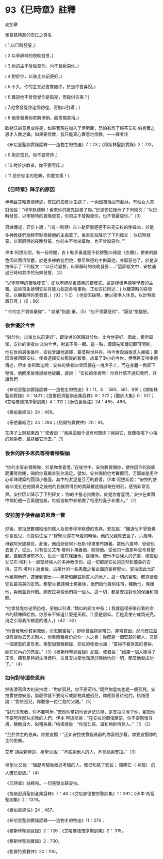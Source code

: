 # 93《巳時章》註釋

麥加章

奉普慈特慈的安拉之尊名

( 1.以巳時發誓，)

( 2.以寧靜時的夜晚發誓，)

( 3.你的主不曾拋棄你，也不曾厭惡你。) 

( 4.對於你，以後比以前更好。)

( 5.不久，你的主誓必會賞賜你，於是你會喜悅。)

( 6.難道他不曾發覺你是孤兒，而提供住宿？)

( 7.他曾發覺你迷惘彷徨，便加以引導；) 

( 8.他曾發覺你貧窮潦倒，而恩賜富裕。)

歐勒沃的意思或許是，如果我現在加入了伊斯蘭，恐怕有爲了報答艾布·伯克爾之恩才入教之嫌。如果要信教，我只能真心實意地信教。——譯者注

《布哈里聖訓實錄詮釋——造物主的啓迪》7：23；《穆斯林聖訓實錄》2：712。

( 9.對於孤兒，你不要苛待，)

( 10.對於求教者，你不要呵斥，) 

( 11.至於你主的恩典，你要宣揚！)

### 《巳時章》降示的原因

伊瑪目艾哈麥德傳述，安拉的使者ﷺ生病了，一兩個夜晚沒有起牀。有個女人來對他說：“穆罕默德啊！看來你的魔鬼拋棄了你。”於是安拉降示了下列經文：“以巳時發誓，以寧靜時的夜晚發誓，你的主不曾拋棄你，也不曾厭惡你。”（3）

另據傳述，君岱卜說：“（有一時期）吉卜勒伊裏遲遲不來見安拉的使者ﷺ，於是多神教徒們說穆罕默德被他的主拋棄了。後來安拉降示了下列經文：‘以巳時發誓，以寧靜時的夜晚發誓，你的主不曾拋棄你，也不曾厭惡你。’”

伊本·阿拔斯說，有一段時間，吉卜勒伊裏遲遲不給穆聖ﷺ降諭《古蘭》，使者的臉色因此而很陰鬱，於是多神教徒們說，穆罕默德的主拋棄他，並厭惡他了。於是安拉降示了下列經文：“以巳時發誓，以寧靜時的夜晚發誓……”這節經文中，安拉通過巳時和其中的光輝發誓。（4）

“以寧靜時的夜晚發誓”，即以寧靜然後漆黑的夜發誓。這是穆佳黑德等學者的主張。這些現象說明安拉有能力創造各種事物。正如安拉所述：( 以籠罩時的夜發誓，以顯著時的晝發誓。)（92：1-2） ( 他使天破曉，他以夜供人休息，以計時設置日月。)（6：96）

“ 你的主不曾拋棄你”，“ 拋棄”指遺 棄。（5）“也不曾厭惡你”，“厭惡”指惱怒。

### 後世優於今世

“對於你，以後比以前更好”，即後世的家園對於你，比今世更好。因此，衆所周知，安拉的使者ﷺ淡泊今世，對其不屑一顧。這一點，讀讀先知傳記即可明晰。他在世的最後幾年，安拉曾讓他選擇，要麼與世共存，待今世毀滅後進入樂園；要麼直接回歸安拉。使者選擇安拉那裏的報償，放棄了渺小的今世。伊瑪目艾哈麥德傳述，伊本·麥斯歐迪說：安拉的使者ﷺ曾因躺在一塊席子上，而在身體一側留下壓痕，他醒來後我邊給他搓腰，邊說： “安拉的使者啊！你爲什麼不通知我們，好讓我們

《布哈里聖訓實錄詮釋——造物主的啓迪》3：11，8： 580、581、619；《穆斯林聖訓實錄》3：1421；《提爾密濟聖訓全集詮釋》9：272；《聖訓大集》6：517；《艾哈麥德按序聖訓集》4：312；《泰伯裏經注》24：485、486。

《泰伯裏經注》24：486。

《泰伯裏經注》24：284；《格爾特賓教律》20：91。

在席子上鋪點東西？”使者說：“我與這個今世有何關係？我與它，就像樹陰下小棲的騎乘者，最終離它而去。”（1）

### 後世的許多恩典等待着穆聖ﷺ

“你的主誓必賞賜你，於是你會喜悅。”在後世中，安拉將賞賜你，使你因你的民族而獲得賞賜，賜給你尊嚴直到你滿足。譬如，安拉賜給他考賽爾河，河兩岸是用空心珍珠建築的圓頂小帳篷，其中的淤泥是芬芳的麝香。伊本·阿拔斯說：“安拉的使者ﷺ見到在他歸真之後他的民族將得到的寶藏被逐個展現在眼前，感到非常高興。安拉因此降示了下列經文：‘你的主誓必賞賜你，於是你會喜悅。’ 安拉在樂園中賜給他一百萬個宮殿，每個宮殿中都預備了相應的妻子和僕人。”（2）

### 安拉施予使者ﷺ的恩典一瞥

然後，安拉歷數賜給他的僕人及使者穆罕默德的恩典，安拉說：“難道他不曾發覺你是孤兒，而提供住宿？”穆聖ﷺ還在母腹的時候，他的父親就去世了。六歲時，母親阿米娜辭世。此後，他由爺爺阿卜杜勒·穆塔里布撫養。當他八歲時，爺爺也去世了。從此，只有伯父艾布·塔利卜撫養他，關照他。從他四十歲那年受命爲聖起，直到遷徙前不久，伯父一直在保護他，提攜他，使他不受族人的迫害，儘管伯父艾布·塔利卜一直堅持族人的多神教信仰。這一切都是安拉的定然和優美的安排。艾布·塔利卜逝世後，古萊什的一些愚蠢之輩企圖迫害穆聖ﷺ，安拉因此允許他離開他們，遷徙到輔士——奧斯和赫茲勒吉人的地方。這一切的實現，都遵循着安拉最完美的定然。穆聖ﷺ抵達輔士那裏後，他們給他提供住宿，輔助他，保護他，與他並肩作戰。願安拉喜悅他們每一個人。這一切，都是安拉對他的保護和關照。

“他曾發覺你迷惘彷徨，便加以引導。”類似的經文中有：( 我就這樣把來自我的命令的精神降給你，你原來不知道什麼是天經，什麼是信仰。但是我使它成爲光亮，用之引導我所願意的僕人。)（42：52）

“他曾發覺你貧窮潦倒，而恩賜富裕”，即你曾經拖家帶口，非常貧困，然而安拉並沒有讓你去乞求別人，他集兩種身份於你一人之身：你既是一個堅韌的窮人，又是一個感恩的富有者。兩聖訓實錄輯錄，安拉的使者ﷺ說：“富裕不看財富的豐裕，而在於內心的充實。”（3）《穆斯林聖訓實錄》記載，使者說：“如果一個人獲得了正信，擁有足夠的生活資料，並且安拉使他滿足於賜給他的一切，那麼他就成功了。”（4）

### 如何對待這些恩典

然後清高偉大的安拉說：“對於孤兒，你不要苛待。”既然你當初也是一個孤兒，安拉曾使你安居，那麼你就不要呵斥或鄙視其他孤兒，你應該善待他們。格塔德說：“對於孤兒，你要像一位仁慈的父親。”（5）

“對於求教者，你不要呵斥。”既然你當初也曾迷茫彷徨，是安拉引導了你，那麼你不要呵斥那些求教的人們。伊本·阿拔斯說：“在安拉的弱僕面前，你不要剛愎自用，驕傲自大，俗粗戾暴。”格塔德說：“你當仁慈、溫和地對待窮人。”（1）（2）

“至於你主的恩典，你要宣揚！”正如安拉使曾經貧窮的你富裕那樣，你要宣揚你的主的恩典。

艾布·胡萊賴傳述，穆聖ﷺ說：“不感謝他人的人，不會感謝安拉。”（3）

穆聖ﷺ又說：“經歷考驗後敘述考驗的人，確已知感了安拉； 隱瞞它（ 考驗） 的人確已否認。”（4）

《巳時章》註釋完。一切感贊全歸安拉。

《提爾密濟聖訓全集詮釋》7：48；《艾哈麥德按序聖訓集》1：391；《伊本·馬哲聖訓集》2：1376。

《泰伯裏經注》24：487。

《布哈里聖訓實錄詮釋——造物主的啓迪》11：276；

《穆斯林聖訓實錄》2：726；《艾哈麥德按序聖訓集》2： 315。

《穆斯林聖訓實錄》2：730。

《格爾特賓教律》20：100。
